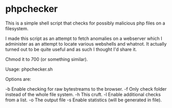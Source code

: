 phpchecker
==========

This is a simple shell script that checks for possibly malicious php files on a filesystem.

I made this script as an attempt to fetch anomalies on a webserver which I administer as an attempt to locate various webshells and whatnot.
It actually turned out to be quite useful and as such I thought I'd share it.



Chmod it to 700 (or something similar).

Usage: phpchecker.sh <options>

Options are:

-b			Enable checking for raw bytestreams to the browser.
-f <folder>	Only check folder instead of the whole file system.
-h			This cruft.
-l <list>	Enable additional checks from a list.
-o <file>	The output file
-s <file>	Enable statistics (will be generated in file).

